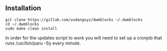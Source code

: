 ## Installation
```
git clone https://gitlab.com/vudangxyz/dwmblocks ~/.dwmblocks
cd ~/.dwmblocks
sudo make clean install
```
In order for the updates script to work you will need to set up a cronjob that runs /usr/bin/paru -Sy every minute.
